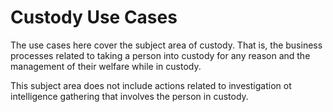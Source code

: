 # Custody Use Cases

The use cases here cover the subject area of custody. That is, the business processes related to taking a person into custody for any reason and the management of their welfare while in custody.

This subject area does not include actions related to investigation ot intelligence gathering that involves the person in custody.

